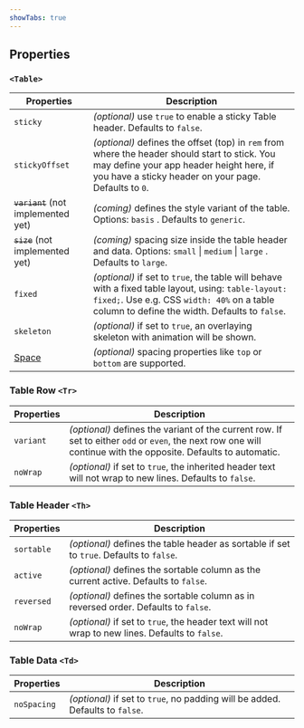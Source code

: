 ```yaml
---
showTabs: true
---
```


## Properties

### `<Table>`

| Properties                                  | Description                                                                                                                                                                                          |
| ------------------------------------------- | ---------------------------------------------------------------------------------------------------------------------------------------------------------------------------------------------------- |
| `sticky`                                    | _(optional)_ use `true` to enable a sticky Table header. Defaults to `false`.                                                                                                                        |
| `stickyOffset`                              | _(optional)_ defines the offset (top) in `rem` from where the header should start to stick. You may define your app header height here, if you have a sticky header on your page. Defaults to `0`.   |
| ~~`variant`~~ (not implemented yet)         | _(coming)_ defines the style variant of the table. Options: `basis` . Defaults to `generic`.                                                                                                         |
| ~~`size`~~ (not implemented yet)            | _(coming)_ spacing size inside the table header and data. Options: `small` \| `medium` \| `large` \. Defaults to `large`.                                                                            |
| `fixed`                                     | _(optional)_ if set to `true`, the table will behave with a fixed table layout, using: `table-layout: fixed;`. Use e.g. CSS `width: 40%` on a table column to define the width. Defaults to `false`. |
| `skeleton`                                  | _(optional)_ if set to `true`, an overlaying skeleton with animation will be shown.                                                                                                                  |
| [Space](/uilib/components/space/properties) | _(optional)_ spacing properties like `top` or `bottom` are supported.                                                                                                                                |

### Table Row `<Tr>`

| Properties | Description                                                                                                                                                     |
| ---------- | --------------------------------------------------------------------------------------------------------------------------------------------------------------- |
| `variant`  | _(optional)_ defines the variant of the current row. If set to either `odd` or `even`, the next row one will continue with the opposite. Defaults to automatic. |
| `noWrap`   | _(optional)_ if set to `true`, the inherited header text will not wrap to new lines. Defaults to `false`.                                                       |

### Table Header `<Th>`

| Properties | Description                                                                                     |
| ---------- | ----------------------------------------------------------------------------------------------- |
| `sortable` | _(optional)_ defines the table header as sortable if set to `true`. Defaults to `false`.        |
| `active`   | _(optional)_ defines the sortable column as the current active. Defaults to `false`.            |
| `reversed` | _(optional)_ defines the sortable column as in reversed order. Defaults to `false`.             |
| `noWrap`   | _(optional)_ if set to `true`, the header text will not wrap to new lines. Defaults to `false`. |

### Table Data `<Td>`

| Properties  | Description                                                                   |
| ----------- | ----------------------------------------------------------------------------- |
| `noSpacing` | _(optional)_ if set to `true`, no padding will be added. Defaults to `false`. |
